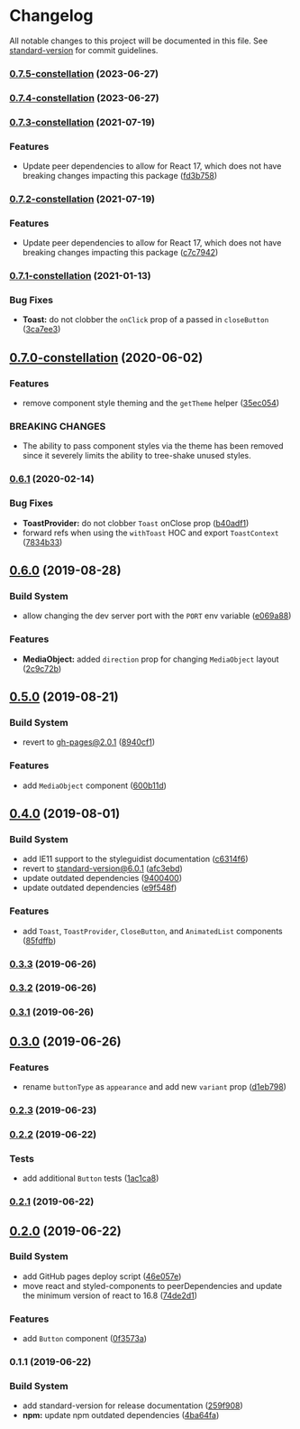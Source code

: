 # Changelog

All notable changes to this project will be documented in this file. See [standard-version](https://github.com/conventional-changelog/standard-version) for commit guidelines.

### [0.7.5-constellation](https://github.com/zillow/drywall/compare/v0.7.4-constellation...v0.7.5-constellation) (2023-06-27)



### [0.7.4-constellation](https://github.com/zillow/drywall/compare/v0.7.3-constellation...v0.7.4-constellation) (2023-06-27)



### [0.7.3-constellation](https://github.com/zillow/drywall/compare/v0.7.1-constellation...v0.7.3-constellation) (2021-07-19)


### Features

* Update peer dependencies to allow for React 17, which does not have breaking changes impacting this package ([fd3b758](https://github.com/zillow/drywall/commit/fd3b758))



### [0.7.2-constellation](https://github.com/zillow/drywall/compare/v0.7.1-constellation...v0.7.2-constellation) (2021-07-19)


### Features

* Update peer dependencies to allow for React 17, which does not have breaking changes impacting this package ([c7c7942](https://github.com/zillow/drywall/commit/c7c7942))



### [0.7.1-constellation](https://github.com/zillow/drywall/compare/v0.7.0-constellation...v0.7.1-constellation) (2021-01-13)


### Bug Fixes

* **Toast:** do not clobber the `onClick` prop of a passed in `closeButton` ([3ca7ee3](https://github.com/zillow/drywall/commit/3ca7ee3))



## [0.7.0-constellation](https://github.com/zillow/drywall/compare/v0.6.1...v0.7.0-constellation) (2020-06-02)


### Features

* remove component style theming and the `getTheme` helper ([35ec054](https://github.com/zillow/drywall/commit/35ec054))


### BREAKING CHANGES

* The ability to pass component styles via the theme has been removed since it
severely limits the ability to tree-shake unused styles.



### [0.6.1](https://github.com/zillow/drywall/compare/v0.6.0...v0.6.1) (2020-02-14)


### Bug Fixes

* **ToastProvider:** do not clobber `Toast` onClose prop ([b40adf1](https://github.com/zillow/drywall/commit/b40adf1))
* forward refs when using the `withToast` HOC and export `ToastContext` ([7834b33](https://github.com/zillow/drywall/commit/7834b33))



## [0.6.0](https://github.com/zillow/drywall/compare/v0.5.0...v0.6.0) (2019-08-28)


### Build System

* allow changing the dev server port with the `PORT` env variable ([e069a88](https://github.com/zillow/drywall/commit/e069a88))


### Features

* **MediaObject:** added `direction` prop for changing `MediaObject` layout ([2c9c72b](https://github.com/zillow/drywall/commit/2c9c72b))



## [0.5.0](https://github.com/zillow/drywall/compare/v0.4.0...v0.5.0) (2019-08-21)


### Build System

* revert to gh-pages@2.0.1 ([8940cf1](https://github.com/zillow/drywall/commit/8940cf1))


### Features

* add `MediaObject` component ([600b11d](https://github.com/zillow/drywall/commit/600b11d))



## [0.4.0](https://github.com/zillow/drywall/compare/v0.3.3...v0.4.0) (2019-08-01)


### Build System

* add IE11 support to the styleguidist documentation ([c6314f6](https://github.com/zillow/drywall/commit/c6314f6))
* revert to standard-version@6.0.1 ([afc3ebd](https://github.com/zillow/drywall/commit/afc3ebd))
* update outdated dependencies ([9400400](https://github.com/zillow/drywall/commit/9400400))
* update outdated dependencies ([e9f548f](https://github.com/zillow/drywall/commit/e9f548f))


### Features

* add `Toast`, `ToastProvider`, `CloseButton`, and `AnimatedList` components ([85fdffb](https://github.com/zillow/drywall/commit/85fdffb))



### [0.3.3](https://github.com/zillow/drywall/compare/v0.3.2...v0.3.3) (2019-06-26)



### [0.3.2](https://github.com/zillow/drywall/compare/v0.3.1...v0.3.2) (2019-06-26)



### [0.3.1](https://github.com/zillow/drywall/compare/v0.3.0...v0.3.1) (2019-06-26)



## [0.3.0](https://github.com/zillow/drywall/compare/v0.2.3...v0.3.0) (2019-06-26)


### Features

* rename `buttonType` as `appearance` and add new `variant` prop ([d1eb798](https://github.com/zillow/drywall/commit/d1eb798))



### [0.2.3](https://github.com/zillow/drywall/compare/v0.2.2...v0.2.3) (2019-06-23)



### [0.2.2](https://github.com/zillow/drywall/compare/v0.2.1...v0.2.2) (2019-06-22)


### Tests

* add additional `Button` tests ([1ac1ca8](https://github.com/zillow/drywall/commit/1ac1ca8))



### [0.2.1](https://github.com/zillow/drywall/compare/v0.2.0...v0.2.1) (2019-06-22)



## [0.2.0](https://github.com/zillow/drywall/compare/v0.1.1...v0.2.0) (2019-06-22)


### Build System

* add GitHub pages deploy script ([46e057e](https://github.com/zillow/drywall/commit/46e057e))
* move react and styled-components to peerDependencies and update the minimum version of react to 16.8 ([74de2d1](https://github.com/zillow/drywall/commit/74de2d1))


### Features

* add `Button` component ([0f3573a](https://github.com/zillow/drywall/commit/0f3573a))



### 0.1.1 (2019-06-22)


### Build System

* add standard-version for release documentation ([259f908](https://github.com/zillow/drywall/commit/259f908))
* **npm:** update npm outdated dependencies ([4ba64fa](https://github.com/zillow/drywall/commit/4ba64fa))
